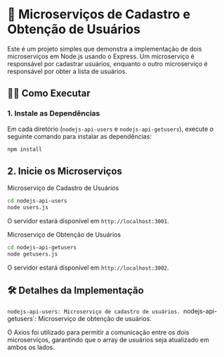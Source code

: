 # 🚀 Microserviços de Cadastro e Obtenção de Usuários

Este é um projeto simples que demonstra a implementação de dois microserviços em Node.js usando o Express. Um microserviço é responsável por cadastrar usuários, enquanto o outro microserviço é responsável por obter a lista de usuários.

## 🏃‍♂️ Como Executar

### 1. Instale as Dependências

Em cada diretório (`nodejs-api-users` e `nodejs-api-getusers`), execute o seguinte comando para instalar as dependências:

```bash
npm install
```

## 2. Inicie os Microserviços

Microserviço de Cadastro de Usuários

```bash
cd nodejs-api-users
node users.js
```

O servidor estará disponível em `http://localhost:3001`.

Microserviço de Obtenção de Usuários

```bash
cd nodejs-api-getusers
node getusers.js
```

O servidor estará disponível em `http://localhost:3002`.

## 🛠️ Detalhes da Implementação

`nodejs-api-users: Microserviço de cadastro de usuários.
`nodejs-api-getusers`: Microserviço de obtenção de usuários.

O Axios foi utilizado para permitir a comunicação entre os dois microserviços, garantindo que o array de usuários seja atualizado em ambos os lados.



